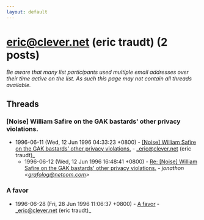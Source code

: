 ```yaml
---
layout: default
---
```


# eric@clever.net (eric traudt) (2 posts)

_Be aware that many list participants used multiple email addresses over their time active on the list. As such this page may not contain all threads available._

## Threads

### [Noise] William Safire on the GAK bastards' other privacy violations.
+ 1996-06-11 (Wed, 12 Jun 1996 04:33:23 +0800) - [[Noise] William Safire on the GAK bastards' other privacy violations.](/archive/1996/06/21254d2b87991938d793c1ace78212ed58f3d3666547c1359ab4632bd2dcf2e0) - _eric@clever.net (eric traudt)_
  + 1996-06-12 (Wed, 12 Jun 1996 16:48:41 +0800) - [Re: [Noise] William Safire on the GAK bastards' other privacy violations.](/archive/1996/06/b2a194c8ab07b1381c72207a7d1c0a7fa9fca87676cdcb803cff5e220539c92c) - _jonathon \<grafolog@netcom.com\>_

### A favor
+ 1996-06-28 (Fri, 28 Jun 1996 11:06:37 +0800) - [A favor](/archive/1996/06/cfe00cc5def04afdb55439223052918d06f1e5441f7bb81bfaac2acb177b7d57) - _eric@clever.net (eric traudt)_

